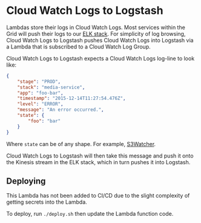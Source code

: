 # Cloud Watch Logs to Logstash

Lambdas store their logs in Cloud Watch Logs. Most services within the Grid will push their logs to our [ELK stack](https://github.com/guardian/machine-images/blob/master/cloudformation/elk-stack.json).
For simplicity of log browsing, Cloud Watch Logs to Logstash pushes Cloud Watch Logs into Logstash via a Lambda that is subscribed to a Cloud Watch Log Group.

Cloud Watch Logs to Logstash expects a Cloud Watch Logs log-line to look like:

```json
{
    "stage": "PROD",
    "stack": "media-service",
    "app": "foo-bar",
    "timestamp": "2015-12-14T11:27:54.476Z",
    "level": "ERROR",
    "message": "An error occurred.",
    "state": {
        "foo": "bar"
    }
}
```

Where `state` can be of any shape. For example, [S3Watcher](../s3watcher/lambda/lib/Logger.js).

Cloud Watch Logs to Logstash will then take this message and push it onto the Kinesis stream in the ELK stack, which in turn pushes it into Logstash.


## Deploying
This Lambda has not been added to CI/CD due to the slight complexity of getting secrets into the Lambda.

To deploy, run `./deploy.sh` then update the Lambda function code.
